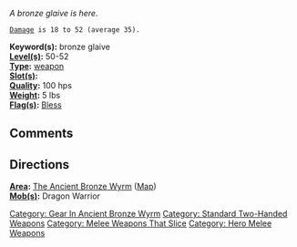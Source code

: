 *A bronze glaive is here.*

[`Damage`](Melee_Weapon_Values.md "wikilink")` is 18 to 52 (average 35).`

**Keyword(s):** bronze glaive  
**[Level(s)](Object_Level.md "wikilink"):** 50-52  
**[Type](:Category:_Object_Types.md "wikilink"):**
[weapon](:Category:_Hero_Melee_Weapons.md "wikilink")  
**[Slot(s)](Object_Slots.md "wikilink"):** <wielded>  
**[Quality](Object_Quality.md "wikilink"):** 100 hps  
**[Weight](Object_Weight.md "wikilink"):** 5 lbs  
**[Flag(s)](:Category:_Object_Flags.md "wikilink"):**
[Bless](Bless_Flag.md "wikilink")  

## Comments

## Directions

**[Area](:Category:_Areas.md "wikilink"):** [The Ancient Bronze
Wyrm](:Category:_Ancient_Bronze_Wyrm.md "wikilink")
([Map](Ancient_Bronze_Wyrm_Map.md "wikilink"))  
**[Mob(s)](:Category:_Mobs.md "wikilink"):** Dragon Warrior  

[Category: Gear In Ancient Bronze
Wyrm](Category:_Gear_In_Ancient_Bronze_Wyrm "wikilink") [Category:
Standard Two-Handed
Weapons](Category:_Standard_Two-Handed_Weapons "wikilink") [Category:
Melee Weapons That Slice](Category:_Melee_Weapons_That_Slice "wikilink")
[Category: Hero Melee Weapons](Category:_Hero_Melee_Weapons "wikilink")
